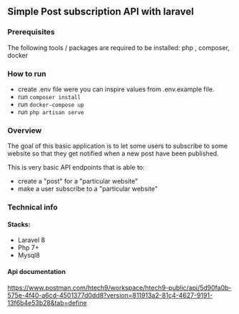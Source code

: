 

## Simple Post subscription API with laravel

### Prerequisites
The following tools / packages are required to be installed:
php , composer, docker

### How to run
- create .env file were you can inspire values from .env.example file.
- run `composer install` 
- run `docker-compose up`
- run `php artisan serve`

### Overview
The goal of this basic application is to let some users to subscribe to some website so that they get notified when a new post have been published.

This is very basic API endpoints that is able to:
- create a "post" for a "particular website"
- make a user subscribe to a "particular website"

### Technical info
#### Stacks:
- Laravel 8
- Php 7+
- Mysql8

#### Api documentation
https://www.postman.com/htech9/workspace/htech9-public/api/5d90fa0b-575e-4f40-a6cd-4501377d0dd8?version=811913a2-81c4-4627-9191-13f6b4e53b28&tab=define
